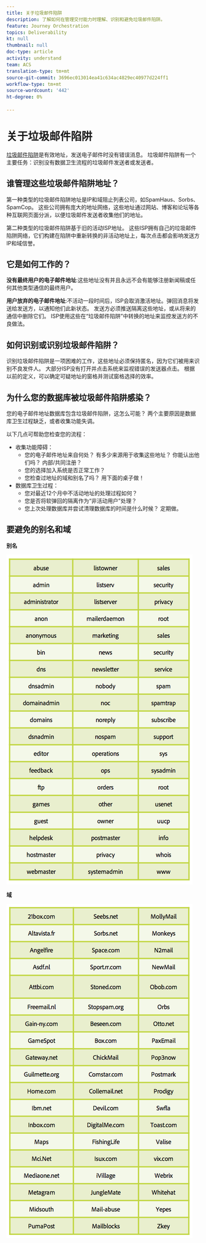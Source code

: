 ```yaml
---
title: 关于垃圾邮件陷阱
description: 了解如何在管理交付能力时理解、识别和避免垃圾邮件陷阱。
feature: Journey Orchestration
topics: Deliverability
kt: null
thumbnail: null
doc-type: article
activity: understand
team: ACS
translation-type: tm+mt
source-git-commit: 3696ec013014ea41c634ac4829ec40977d224ff1
workflow-type: tm+mt
source-wordcount: '442'
ht-degree: 0%

---
```



# 关于垃圾邮件陷阱

[垃圾邮件陷阱](/help/metrics/spam-traps.md)是有效地址，发送电子邮件时没有错误消息。 垃圾邮件陷阱有一个主要任务：识别没有数据卫生流程的垃圾邮件发送者或发送者。

## 谁管理这些垃圾邮件陷阱地址？

第一种类型的垃圾邮件陷阱地址是IP和域阻止列表公司，如SpamHaus、Sorbs、SpamCop。 这些公司拥有庞大的地址网络，这些地址通过网站、博客和论坛等各种互联网页面分派，以便垃圾邮件发送者收集他们的地址。

第二种类型的垃圾邮件陷阱基于旧的活动ISP地址。 这些ISP拥有自己的垃圾邮件陷阱网络，它们构建在陷阱中重新转换的非活动地址上，每次点击都会影响发送方IP和域信誉。

## 它是如何工作的？

**没有最终用户的电子邮件地址**:这些地址没有并且永远不会有能够注册新闻稿或任何其他类型通信的最终用户。

**用户放弃的电子邮件地址**:不活动一段时间后，ISP会取消激活地址。弹回消息将发送给发送方，以通知他们此新状态。 发送方必须推送隔离这些地址，或从将来的通信中删除它们。 ISP使用这些在“垃圾邮件陷阱”中转换的地址来监控发送方的不良做法。

## 如何识别或识别垃圾邮件陷阱？

识别垃圾邮件陷阱是一项困难的工作，这些地址必须保持匿名，因为它们被用来识别不良发件人。 大部分ISP没有打开并点击系统来监视错误的发送器点击。 根据以前的定义，可以确定可疑地址的窗格并测试窗格选择的效率。

## 为什么您的数据库被垃圾邮件陷阱感染？

您的电子邮件地址数据库包含垃圾邮件陷阱，这怎么可能？ 两个主要原因是数据库卫生过程缺乏，或者收集功能失调。

以下几点可帮助您检查您的流程：

* 收集功能障碍：
   * 您的电子邮件地址来自何处？ 有多少来源用于收集这些地址？ 你能认出他们吗？ 内部/共同注册？
   * 您的选择加入系统是否正常工作？
   * 您检查过地址的域和别名了吗？ 用下面的桌子做！
* 数据库卫生过程：
   * 您对最近12个月中不活动地址的处理过程如何？
   * 您是否将软弹回的隔离作为“非活动用户”处理？
   * 您上次处理数据库并尝试清理数据库的时间是什么时候？ 定期做。

## 要避免的别名和域

**别名**

![](../../help/assets/aliases.png)

**域**

![](../../help/assets/domains.png)